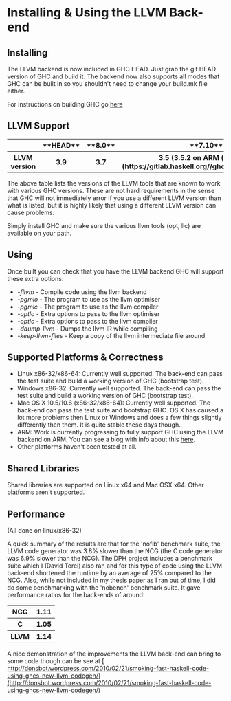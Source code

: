 # Installing & Using the LLVM Back-end

## Installing


The LLVM backend is now included in GHC HEAD. Just grab the git HEAD version of GHC and build it. The backend now also supports all modes that GHC can be built in so you shouldn't need to change your build.mk file either.


For instructions on building GHC go [ here](http://hackage.haskell.org/trac/ghc/wiki/Building)

## LLVM Support

<table><tr><th></th>
<th>**HEAD**</th>
<th>**8.0**</th>
<th>**7.10**</th>
<th>**7.8**</th>
<th>**7.6**</th>
<th>**7.4**</th>
<th>**7.2**</th>
<th>**7.0**</th></tr>
<tr><th> LLVM version </th>
<th> 3.9 </th>
<th> 3.7 </th>
<th> 3.5 (3.5.2 on ARM ([\#9920](https://gitlab.haskell.org//ghc/ghc/issues/9920)) </th>
<th> ?? </th>
<th> ?? </th>
<th> ?? </th>
<th> 2.9 </th>
<th> 2.7 
</th></tr></table>


The above table lists the versions of the LLVM tools that are known to work with various GHC versions. These are not hard requirements in the sense that GHC will not immediately error if you use a different LLVM version than what is listed, but it is highly likely that using a different LLVM version can cause problems.


Simply install GHC and make sure the various llvm tools (opt, llc) are available on your path.

## Using


Once built you can check that you have the LLVM backend GHC will support these extra options:

- *-fllvm* - Compile code using the llvm backend
- *-pgmlo* - The program to use as the llvm optimiser
- *-pgmlc* - The program to use as the llvm compiler
- *-optlo* - Extra options to pass to the llvm optimiser
- *-optlc* - Extra options to pass to the llvm compiler
- *-ddump-llvm* - Dumps the llvm IR while compiling
- *-keep-llvm-files* - Keep a copy of the llvm intermediate file around

## Supported Platforms & Correctness

- Linux x86-32/x86-64: Currently well supported. The back-end can pass the test suite and build a working version of GHC (bootstrap test).
- Windows x86-32: Currently well supported. The back-end can pass the test suite and build a working version of GHC (bootstrap test).
- Mac OS X 10.5/10.6 (x86-32/x86-64): Currently well supported. The back-end can pass the test suite and bootstrap GHC. OS X has caused a lot more problems then Linux or Windows and does a few things slightly differently then them. It is quite stable these days though.
- ARM: Work is currently progressing to fully support GHC using the LLVM backend on ARM. You can see a blog with info about this [ here](http://ghcarm.wordpress.com/).
- Other platforms haven't been tested at all.

## Shared Libraries


Shared libraries are supported on Linux x64 and Mac OSX x64. Other platforms aren't supported.

## Performance


(All done on linux/x86-32)


A quick summary of the results are that for the 'nofib' benchmark suite, the LLVM code generator was 3.8% slower than the NCG (the C code generator was 6.9% slower than the NCG). The DPH project includes a benchmark suite which I (David Terei) also ran and for this type of code using the LLVM back-end shortened the runtime by an average of 25% compared to the NCG. Also, while not included in my thesis paper as I ran out of time, I did do some benchmarking with the 'nobench' benchmark suite. It gave performance ratios for the back-ends of around:

<table><tr><th>NCG </th>
<th> 1.11
</th></tr>
<tr><th>C </th>
<th> 1.05
</th></tr>
<tr><th>LLVM </th>
<th> 1.14
</th></tr></table>


A nice demonstration of the improvements the LLVM back-end can bring to some code though can be see at [ http://donsbot.wordpress.com/2010/02/21/smoking-fast-haskell-code-using-ghcs-new-llvm-codegen/](http://donsbot.wordpress.com/2010/02/21/smoking-fast-haskell-code-using-ghcs-new-llvm-codegen/)